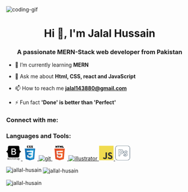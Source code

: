 <img src="https://www.bing.com/images/search?view=detailV2&ccid=FONVB9P7&id=9CBAD365CC032264337DE26B34E049BC48FCDD5F&thid=OIP.FONVB9P7s7h_jt05wiKbzAHaFj&mediaurl=https%3a%2f%2fi.pinimg.com%2foriginals%2f54%2fc9%2faf%2f54c9af226721e95539a5cd9592d635bb.gif&cdnurl=https%3a%2f%2fth.bing.com%2fth%2fid%2fR.bc1qre8jdw2azrg6tf49wmp652w00xltddxmpk98xp%3frik%3dX938SLxJ4DRr4g%26pid%3dImgRaw%26r%3d0&exph=600&expw=800&q=coding+gif+for+github&simid=608027890672092016&FORM=IRPRST&ck=586292A978889C519E1A489601784531&selectedIndex=0&itb=0&idpp=overlayview&ajaxhist=0&ajaxserp=0" alt="coding-gif" align="center"/>
<h1 align="center">Hi 👋, I'm Jalal Hussain</h1>
<h3 align="center">A passionate MERN-Stack web developer from Pakistan</h3>


- 🌱 I’m currently learning **MERN**

- 💬 Ask me about **Html, CSS, react and JavaScript**

- 📫 How to reach me **jalal143880@gmail.com**

- ⚡ Fun fact **'Done' is better than 'Perfect'**

<h3 align="left">Connect with me:</h3>
<p align="left">
</p>

<h3 align="left">Languages and Tools:</h3>
<p align="left"> <a href="https://getbootstrap.com" target="_blank" rel="noreferrer"> <img src="https://raw.githubusercontent.com/devicons/devicon/master/icons/bootstrap/bootstrap-plain-wordmark.svg" alt="bootstrap" width="40" height="40"/> </a> <a href="https://www.w3schools.com/css/" target="_blank" rel="noreferrer"> <img src="https://raw.githubusercontent.com/devicons/devicon/master/icons/css3/css3-original-wordmark.svg" alt="css3" width="40" height="40"/> </a> <a href="https://git-scm.com/" target="_blank" rel="noreferrer"> <img src="https://www.vectorlogo.zone/logos/git-scm/git-scm-icon.svg" alt="git" width="40" height="40"/> </a> <a href="https://www.w3.org/html/" target="_blank" rel="noreferrer"> <img src="https://raw.githubusercontent.com/devicons/devicon/master/icons/html5/html5-original-wordmark.svg" alt="html5" width="40" height="40"/> </a> <a href="https://www.adobe.com/in/products/illustrator.html" target="_blank" rel="noreferrer"> <img src="https://www.vectorlogo.zone/logos/adobe_illustrator/adobe_illustrator-icon.svg" alt="illustrator" width="40" height="40"/> </a> <a href="https://developer.mozilla.org/en-US/docs/Web/JavaScript" target="_blank" rel="noreferrer"> <img src="https://raw.githubusercontent.com/devicons/devicon/master/icons/javascript/javascript-original.svg" alt="javascript" width="40" height="40"/> </a> <a href="https://www.photoshop.com/en" target="_blank" rel="noreferrer"> <img src="https://raw.githubusercontent.com/devicons/devicon/master/icons/photoshop/photoshop-line.svg" alt="photoshop" width="40" height="40"/> </a> </p>

<p><img align="left" src="https://github-readme-stats.vercel.app/api/top-langs?username=jallal-husain&show_icons=true&locale=en&layout=compact" alt="jallal-husain" /></p>

<p>&nbsp;<img align="center" src="https://github-readme-stats.vercel.app/api?username=jallal-husain&show_icons=true&locale=en" alt="jallal-husain" /></p>

<p><img align="center" src="https://github-readme-streak-stats.herokuapp.com/?user=jallal-husain&" alt="jallal-husain" /></p>
